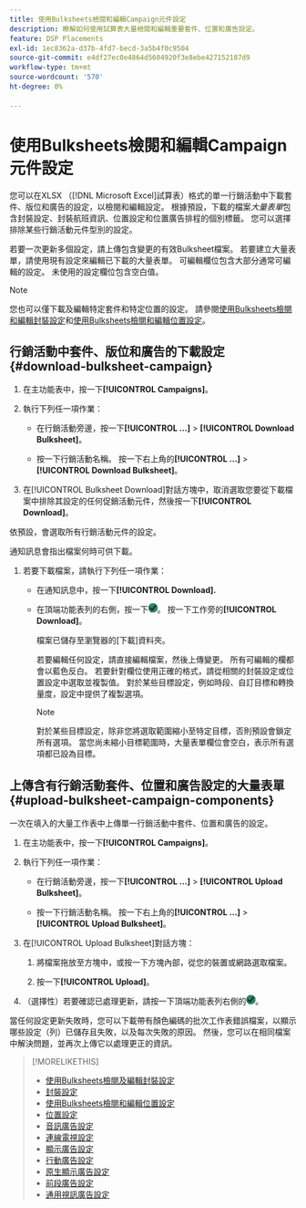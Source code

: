 ```yaml
---
title: 使用Bulksheets檢閱和編輯Campaign元件設定
description: 瞭解如何使用試算表大量檢閱和編輯重要套件、位置和廣告設定。
feature: DSP Placements
exl-id: 1ec8362a-d37b-4fd7-becd-3a5b4f0c9504
source-git-commit: e4df27ec0e4864d5604920f3e8ebe427152187d9
workflow-type: tm+mt
source-wordcount: '570'
ht-degree: 0%

---
```


# 使用Bulksheets檢閱和編輯Campaign元件設定

您可以在XLSX （[!DNL Microsoft Excel]試算表）格式的單一行銷活動中下載套件、版位和廣告的設定，以檢閱和編輯設定。 根據預設，下載的檔案&#x200B;*大量表單*&#x200B;包含封裝設定、封裝航班資訊、位置設定和位置廣告排程的個別標籤。 您可以選擇排除某些行銷活動元件型別的設定。

若要一次更新多個設定，請上傳包含變更的有效Bulksheet檔案。 若要建立大量表單，請使用現有設定來編輯已下載的大量表單。 可編輯欄位包含大部分通常可編輯的設定。 未使用的設定欄位包含空白值。

>[!NOTE]
>
>您也可以僅下載及編輯特定套件和特定位置的設定。 請參閱[使用Bulksheets檢閱和編輯封裝設定](/help/dsp/campaign-management/packages/package-qa.md)和[使用Bulksheets檢閱和編輯位置設定](/help/dsp/campaign-management/placements/placement-qa.md)。

## 行銷活動中套件、版位和廣告的下載設定 {#download-bulksheet-campaign}

1. 在主功能表中，按一下&#x200B;**[!UICONTROL Campaigns]**。

1. 執行下列任一項作業：

   * 在行銷活動旁邊，按一下&#x200B;**[!UICONTROL ...]** > **[!UICONTROL Download Bulksheet]**。

   * 按一下行銷活動名稱。 按一下右上角的&#x200B;**[!UICONTROL ...]** > **[!UICONTROL Download Bulksheet]**。

1. 在[!UICONTROL Bulksheet Download]對話方塊中，取消選取您要從下載檔案中排除其設定的任何促銷活動元件，然後按一下&#x200B;**[!UICONTROL Download]**。

依預設，會選取所有行銷活動元件的設定。

通知訊息會指出檔案何時可供下載。

1. 若要下載檔案，請執行下列任一項作業：

   * 在通知訊息中，按一下&#x200B;**[!UICONTROL Download].**

   * 在頂端功能表列的右側，按一下![工作](/help/dsp/assets/downloads.png)。 按一下工作旁的&#x200B;**[!UICONTROL Download]**。

     檔案已儲存至瀏覽器的[下載]資料夾。<!-- See "[Placement Columns in Downloaded/Uploaded Spreadsheets](#qa-sheet-columns)" for a list of the included columns. -->

     若要編輯任何設定，請直接編輯檔案，然後上傳變更。 所有可編輯的欄都會以藍色反白。 若要針對欄位使用正確的格式，請從相關的封裝設定或位置設定中選取並複製值。 對於某些目標設定，例如時段、自訂目標和轉換量度，設定中提供了複製選項。

     >[!NOTE]
     >
     >對於某些目標設定，除非您將選取範圍縮小至特定目標，否則預設會鎖定所有選項。 當您尚未縮小目標範圍時，大量表單欄位會空白，表示所有選項都已設為目標。

## 上傳含有行銷活動套件、位置和廣告設定的大量表單{#upload-bulksheet-campaign-components}

一次在填入的大量工作表中上傳單一行銷活動中套件、位置和廣告的設定。

1. 在主功能表中，按一下&#x200B;**[!UICONTROL Campaigns]**。

1. 執行下列任一項作業：

   * 在行銷活動旁邊，按一下&#x200B;**[!UICONTROL ...]** > **[!UICONTROL Upload Bulksheet]**。

   * 按一下行銷活動名稱。 按一下右上角的&#x200B;**[!UICONTROL ...]** > **[!UICONTROL Upload Bulksheet]**。

1. 在[!UICONTROL Upload Bulksheet]對話方塊：

   1. 將檔案拖放至方塊中，或按一下方塊內部，從您的裝置或網路選取檔案。

   1. 按一下&#x200B;**[!UICONTROL Upload]**。

1. （選擇性）若要確認已處理更新，請按一下頂端功能表列右側的![工作](/help/dsp/assets/downloads.png)。

當任何設定更新失敗時，您可以下載帶有顏色編碼的批次工作表錯誤檔案，以顯示哪些設定（列）已儲存且失敗，以及每次失敗的原因。 然後，您可以在相同檔案中解決問題，並再次上傳它以處理更正的資訊。


<!--
## Placement Setting Columns in Downloaded/Uploaded Spreadsheets{#qa-sheet-columns}

>[!TIP]
>
> In a downloaded spreadsheet, all editable columns are highlighted in blue.

### Campaign-level Spreadsheets

| Section | Column | Description | Editable? |
|---------|--------|-------------|-----------|
| [!UICONTROL Basic] | [!UICONTROL Placement ID] | The numeric ID of the placement. | &mdash; |
| [!UICONTROL Basic] | [!UICONTROL Placement Name] | The name of the placement. | Yes |
| [!UICONTROL Basic] | [!UICONTROL Labels] | Any applied labels, for reporting. | &mdash; |
| [!UICONTROL Basic] | [!UICONTROL Edit Link] | A link to open the placement in Edit mode. | &mdash; |
| [!UICONTROL Basic] | [!UICONTROL Status] | The placement status: *[!UICONTROL active]* or *[!UICONTROL inactive]*. | Yes |
| [!UICONTROL Basic] | [!UICONTROL Placement Type] | The placement type. | &mdash; |
| [!UICONTROL Basic] | [!UICONTROL Package Name] | The name of the parent package, when applicable. | &mdash; |
| [!UICONTROL Goals] | [!UICONTROL Start Date] | The start date of the placement. | &mdash; |
| [!UICONTROL Goals] | [!UICONTROL End Date] | The end date of the placement. | &mdash; |
| [!UICONTROL Goals] | [!UICONTROL Day parting] | Whether dayparting is *[!UICONTROL ON]* or *[!UICONTROL OFF]*.<br><b>Note:</b> To check the actual dayparting schedule, open the placement settings in DSP. | &mdash; |
| [!UICONTROL Goals] | [!UICONTROL Budget] | The placement budget, if there is one. | Yes |
| [!UICONTROL Goals] | [!UICONTROL Budget Interval] | The budget interval: <i[!UICONTROL >Daily]*, *[!UICONTROL Weekly]*, *[!UICONTROL Monthly]*, or *[!UICONTROL All Time]*. | Yes |
| [!UICONTROL Goals] | [!UICONTROL Optimization Goal] | The objective of the package. | &mdash; |
| [!UICONTROL Goals] | [!UICONTROL Optimization Target] | The target value of the goal. | &mdash; |
| [!UICONTROL Goals] | [!UICONTROL Pace on] | Whether the placement is pacing towards the *[!UICONTROL Budget]* or *[!UICONTROL Impressions]*. | &mdash; |
| [!UICONTROL Goals] | [!UICONTROL Max Bid] | The maximum bid for the placement. | Yes |
| [!UICONTROL Goals] | [!UICONTROL Flight Pacing] | The flight pacing strategy for the placement: *[!UICONTROL Even]*, *[!UICONTROL slightly ahead]*, *[!UICONTROL frontload]*, or *[!UICONTROL aggressive frontload]*. | Yes |
| [!UICONTROL Goals] | [!UICONTROL Intraday Pacing] | The intraday pacing strategy for the placement: *[!UICONTROL Even]* or *[!UICONTROL ASAP]*. | Yes |
| [!UICONTROL Goals] | [!UICONTROL Pre-Bid Filters] | Any pre-bid filter criteria to be applied. | &mdash; |
| [!UICONTROL Goals] | [!UICONTROL Bidding Rules] | Whether bidding rules (deprecated) are *[!UICONTROL ON]* or *[!UICONTROL OFF]*. | &mdash; |
| [!UICONTROL Goals] | [!UICONTROL Frequency Cap] | The primary frequency cap for the placement during the specified [!UICONTROL Frequency Cap Interval]. | Yes |
| [!UICONTROL Goals] | [!UICONTROL Frequency Cap Interval] | The interval for the primary frequency cap: *[!UICONTROL Day]*, *[!UICONTROL Week]*, or *[!UICONTROL Month]*. | Yes |
| [!UICONTROL Goals] | [!UICONTROL Secondary Frequency Cap] | The secondary frequency cap for the placement during the specified [!UICONTROL Secondary Frequency Cap Interval] | Yes |
| [!UICONTROL Goals] | [!UICONTROL Secondary Frequency Cap Interval] | The type of interval for the secondary frequency cap: *[!UICONTROL Week]*, *[!UICONTROL Day]*, *[!UICONTROL Hour]*, or *[!UICONTROL Minute]*. The applicable number of weeks, days, hours, or minutes is indicated by the [!UICONTROL Secondary Frequency Cap Interval Value]. | Yes |
| [!UICONTROL Goals] | [!UICONTROL Secondary Frequency Cap Interval Value] | The number of weeks, days, hours, or minutes for which the [!UICONTROL Secondary Frequency Cap] applies. For example, if the secondary cap is three impressions per six hours, then the value here would be `6`. | Yes |
| [!UICONTROL Audience Location] | [!UICONTROL Audience Location - Included #] | The number of targeted geographical locations, *[!UICONTROL All]*, or *[!UICONTROL None]*. | &mdash; |
| [!UICONTROL Audience Location] | [!UICONTROL Audience Location - Included] | The targeted geographical locations, separated by semi-colons,or *[!UICONTROL All Locations]*. | &mdash; |
| [!UICONTROL Audience Location] | [!UICONTROL Audience Location - Excluded #] | The number of excluded geographical locations or *[!UICONTROL None]*. | &mdash; |
| [!UICONTROL Audience Location] | [!UICONTROL Audience Location - Excluded] | The excluded geographical locations, separated by semi-colons,  or *[!UICONTROL None]*. | &mdash; |
| [!UICONTROL Inventory] | [!UICONTROL Public Inventory - Included #] | The number of targeted public inventory deals, if any are specified, *[!UICONTROL All]*, or *[!UICONTROL None]*. | &mdash; |
| [!UICONTROL Inventory] | [!UICONTROL Public Inventory - Excluded #] | The number of excluded public inventory deals, if any are specified, or *[!UICONTROL None]*. | &mdash; |
| [!UICONTROL Inventory] | [!UICONTROL Private Inventory - Included #] | The number of targeted private inventory deals, if any are specified, *[!UICONTROL All]*, or *[!UICONTROL None]*. | &mdash; |
| [!UICONTROL Inventory] | [!UICONTROL Private Inventory - Excluded #] | The number of excluded private inventory deals, if any are specified, or *[!UICONTROL None]*. | &mdash; |
| [!UICONTROL Inventory] | [!UICONTROL On Demand Inventory - Included #] | The number of targeted [!UICONTROL On-Demand Inventory] deals, if any are specified, *[!UICONTROL All]*, or *[!UICONTROL None]*. | &mdash; |
| [!UICONTROL Inventory] | [!UICONTROL On Demand Inventory - Excluded #] | The number of excluded On-Demand Inventory deals, if any are specified, or *[!UICONTROL None]*. | &mdash; |
| [!UICONTROL Sites] | [!UICONTROL Traffic Type] | The targeted type of traffic: *[!UICONTROL Website]* and/or *[!UICONTROL Apps]* | &mdash; |
| [!UICONTROL Sites] | [!UICONTROL Site Tier] | The quality of the sites to target: *[!UICONTROL Tier 1]*, *[!UICONTROL Tier 2]*, *[!UICONTROL Tier 3]*, or *[!UICONTROL All Sites]*. | &mdash; |
| [!UICONTROL Sites] | [!UICONTROL Categories - Included #] | The number of targeted site categories, if any are specified, or *[!UICONTROL All]*. | &mdash; |
| [!UICONTROL Sites] | [!UICONTROL Categories - Excluded #] | The number of excluded site categories, if any are specified, or *[!UICONTROL All]*. | &mdash; |
| [!UICONTROL Sites] | [!UICONTROL Excluded Sites] | The excluded sites, if any are specified, or *[!UICONTROL None]*. | &mdash; |
| [!UICONTROL Sites] | [!UICONTROL Language] | The targeted site languages. | &mdash; |
| [!UICONTROL Sites] | [!UICONTROL Allow unscreened sites] | (Standard display placements only) Whether or not to allow ad delivery on non-audited sites: *[!UICONTROL ON]* or *[!UICONTROL OFF]*. When the placement targets private inventory, this option may deliver ads on blocked sites. | &mdash; |
| [!UICONTROL Sites] | [!UICONTROL Targeted Sites] | The number of targeted sites, if any are specified, or *[!UICONTROL None]*. | &mdash; |
| [!UICONTROL Audience Targeting] | [!UICONTROL Audience - Included] | The targeted audiences, if any are specified, or *[!UICONTROL None]*. | &mdash; |
| [!UICONTROL Audience Targeting] | [!UICONTROL Audience - Excluded] | The excluded audiences, if any are specified, or *[!UICONTROL None]*. | &mdash; |
| [!UICONTROL Audience Targeting] | [!UICONTROL Demographic booster] | Whether or not [!DNL Comscore] demographic segments are enabled for the placement (and other placements in the campaign): *[!UICONTROL ON]* or *[!UICONTROL OFF]*. This feature may be enabled only for campaigns for which the [!DNL Audience Verification] feature is enabled for [!DNL Nielsen] and/or [!DNL Comscore].  It incurs additional fees.  | &mdash; |
| [!UICONTROL Audience Targeting] | [!UICONTROL Extend across screens] | Whether or not to extend the ad targeting across devices: *[!UICONTROL ON]* or *[!UICONTROL OFF]*. Cross-device targeting extends your targeting across all of a person's known device, per the device graph specified in the campaign settings. | &mdash; |
| [!UICONTROL Audience Targeting] | [!UICONTROL Topic Targeting] - Included # | The number of targeted topic codes, if any are specified, or *[!UICONTROL All]*.   | &mdash; |
| [!UICONTROL Audience Targeting] | [!UICONTROL Topic Targeting - Excluded #] | The number of excluded topic codes, if any are specified, or *[!UICONTROL None]*. | &mdash; |
| [!UICONTROL Audience Targeting] | [!UICONTROL Device Targeting - Included #] | The number of targeted device targets, if any are specified, or *[!UICONTROL All]*. | &mdash; |
| [!UICONTROL Audience Targeting] | [!UICONTROL Device Targeting - Excluded #] | The number of excluded device targets, if any are specified, or *[!UICONTROL None]*. | &mdash; |
| [!UICONTROL Audience Targeting] | [!UICONTROL ISP Targeting - Included #] | The number of targeted ISP providers, if any are specified, or *[!UICONTROL All]/i>. | &mdash; |
| [!UICONTROL Audience Targeting] | [!UICONTROL ISP Targeting - Excluded #] | The number of excluded ISP providers, if any are specified, or *[!UICONTROL None]*. | &mdash; |
| [!UICONTROL Brand Safety] | [!UICONTROL Brand Safety - Contextual Filtering #] | The number of brand safety filters applied, if any are specified, or *[!UICONTROL None]*. | &mdash; |
| [!UICONTROL Brand Safety] | [!UICONTROL Brand Safety - Pre-Bid Fraud blocking #] | The number of pre-bid fraud blocking filters applied, if any are specified, or *[!UICONTROL None]*. | &mdash; |
| [!UICONTROL Brand Safety] | [!UICONTROL Brand Safety - Pre-Bid Viewability #] | The number of pre-bid viewability filters applied, if any are specified, or *[!UICONTROL None]*. | &mdash; |
| [!UICONTROL Brand Safety] | [!UICONTROL Site Safety Block] | Whether or not Site Safety Block is enabled: *[!UICONTROL ON]* or *[!UICONTROL OFF]*.[Whether or not the advertiser-level setting Enable Site Safety Block is enabled: *ON* or *OFF*.I don’t see this option at the placement level. Should there be one?] | &mdash; |
| [!UICONTROL Tracking] | [!UICONTROL Tracking Pixels #] | The number of third-party  event-tracking pixels attached to the placement, or *[!UICONTROL None]*.| &mdash; |
| [!UICONTROL Tracking] | [!UICONTROL Conversion Pixels #] | The number of conversion tracking pixels attached to the placement, or *[!UICONTROL None]*. | &mdash; |
| [!UICONTROL Tracking] | [!UICONTROL 3rd-party fees] | A static, third-party fee rate to be tracked as a non-billable cost per 1000 impressions, if applicable. | &mdash; |
| [!UICONTROL Ads] | [!UICONTROL # of Ads Attached] | The number of ads attached to the placement, if any are attached, or *[!UICONTROL None]*. | &mdash; |
| [!UICONTROL Ads] | [!UICONTROL Ad Names] | The names of any ads attached to the placement, or *[!UICONTROL None]*. | &mdash; |
| [!UICONTROL Ads] | [!UICONTROL Attached Ad ID] | The unique DSP-generated Ad IDs of any ads attached to the placement, separated by semi-colons. To download a list of ad names and associated Ad IDs from the [!UICONTROL Ads] view, create a custom view that includes the [!UICONTROL Ad ID] metric, and then [export the data](/help/dsp/campaign-management/reports/campaign-export-data.md). | Yes |
-->

>[!MORELIKETHIS]
>
>* [使用Bulksheets檢閱及編輯封裝設定](/help/dsp/campaign-management/packages/package-qa.md)
>* [封裝設定](/help/dsp/campaign-management/packages/package-settings.md)
>* [使用Bulksheets檢閱和編輯位置設定](/help/dsp/campaign-management/placements/placement-qa.md)
>* [位置設定](/help/dsp/campaign-management/placements/placement-settings.md)
>* [音訊廣告設定](/help/dsp/campaign-management/ads/ad-settings-audio.md)
>* [連線電視設定](/help/dsp/campaign-management/ads/ad-settings-connected-tv.md)
>* [顯示廣告設定](/help/dsp/campaign-management/ads/ad-settings-display.md)
>* [行動廣告設定](/help/dsp/campaign-management/ads/ad-settings-mobile.md)
>* [原生顯示廣告設定](/help/dsp/campaign-management/ads/ad-settings-native.md)
>* [前段廣告設定](/help/dsp/campaign-management/ads/ad-settings-pre-roll.md)
>* [通用視訊廣告設定](/help/dsp/campaign-management/ads/ad-settings-universal-video.md)
